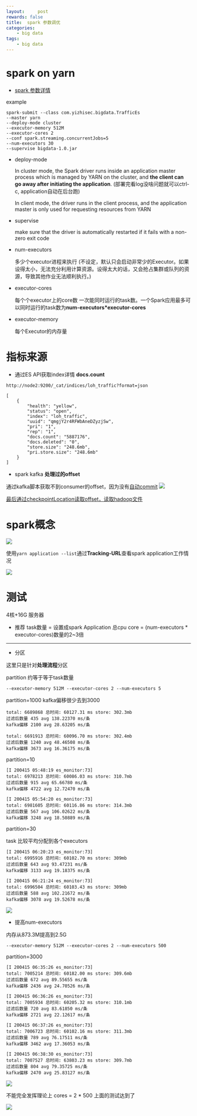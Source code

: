 ```yaml
---
layout:     post
rewards: false
title:  spark 参数调优
categories:
    - big data
tags:
    - big data
---
```


# spark on yarn

- [spark 参数详情](https://spark.apache.org/docs/latest/configuration.html)

example
```
spark-submit --class com.yizhisec.bigdata.TrafficEs 
--master yarn 
--deploy-mode cluster 
--executor-memory 512M 
--executor-cores 2 
--conf spark.streaming.concurrentJobs=5 
--num-executors 30 
--supervise bigdata-1.0.jar
```


- deploy-mode

    In cluster mode, the Spark driver runs inside an application master process which is managed by YARN on the cluster,
    and **the client can go away after initiating the application**. (部署完看log没啥问题就可以ctrl-c, application自动在后台跑)

    In client mode, the driver runs in the client process, and the application master is only used for requesting resources from YARN


- supervise

    make sure that the driver is automatically restarted if it fails with a non-zero exit code


- num-executors

    多少个executor进程来执行 (不设定，默认只会启动非常少的Executor。如果设得太小，无法充分利用计算资源。设得太大的话，又会抢占集群或队列的资源，导致其他作业无法顺利执行。)


- executor-cores

    每个个executor上的core数  一次能同时运行的task数。一个Spark应用最多可以同时运行的task数为**num-executors*executor-cores**

- executor-memory

    每个Executor的内存量

# 指标来源

- 通过ES API获取index详情 **docs.count**

```
http://node2:9200/_cat/indices/loh_traffic?format=json

[
    {
        "health": "yellow",
        "status": "open",
        "index": "loh_traffic",
        "uuid": "qmgjY2r4RFWbAneDZyzjSw",
        "pri": "1",
        "rep": "1",
        "docs.count": "5887176",
        "docs.deleted": "0",
        "store.size": "248.6mb",
        "pri.store.size": "248.6mb"
    }
]
```

- spark kafka **处理过的offset**

通过kafka脚本获取不到consumer的offset，因为没有[自动commit](https://spark.apache.org/docs/latest/structured-streaming-kafka-integration.html#kafka-specific-configurations)
![](https://cdn.jsdelivr.net/gh/631068264/img/202212301030371.jpg)

[最后通过checkpointLocation读取offset，读取hadoop文件](https://stackoverflow.com/a/55808666/5360312) 


# spark概念

![](https://cdn.jsdelivr.net/gh/631068264/img/202212301030373.jpg)

使用`yarn application --list`通过**Tracking-URL**查看spark application工作情况

![](https://cdn.jsdelivr.net/gh/631068264/img/202212301030374.jpg)


# 测试
4核+16G 服务器

- 推荐 task数量 = 设置成spark Application 总cpu core  = (num-executors * executor-cores)数量的2~3倍


-----

-  分区

这里只是针对**处理流程**分区

partition 约等于等于task数量

```
--executor-memory 512M --executor-cores 2 --num-executors 5 
```

partition=1000 kafka偏移很少去到3000

```
total: 6689868 总时间: 60127.31 ms store: 302.3mb
过滤后数量 435 avg 138.22370 ms/条
kafka偏移 2100 avg 28.63205 ms/条

total: 6691913 总时间: 60096.70 ms store: 302.4mb
过滤后数量 1240 avg 48.46508 ms/条
kafka偏移 3673 avg 16.36175 ms/条
```

partition=10

```
[I 200415 05:48:19 es_monitor:73]
total: 6978213 总时间: 60086.03 ms store: 310.7mb
过滤后数量 915 avg 65.66780 ms/条
kafka偏移 4722 avg 12.72470 ms/条

[I 200415 05:54:20 es_monitor:73]
total: 6981605 总时间: 60116.86 ms store: 314.3mb
过滤后数量 567 avg 106.02622 ms/条
kafka偏移 3248 avg 18.50889 ms/条
```

partition=30 

task 比较平均分配到各个executors
```
[I 200415 06:20:23 es_monitor:73]
total: 6995916 总时间: 60102.70 ms store: 309mb
过滤后数量 643 avg 93.47231 ms/条
kafka偏移 3133 avg 19.18375 ms/条

[I 200415 06:21:24 es_monitor:73]
total: 6996504 总时间: 60103.43 ms store: 309mb
过滤后数量 588 avg 102.21672 ms/条
kafka偏移 3078 avg 19.52678 ms/条
```

![](https://cdn.jsdelivr.net/gh/631068264/img/202212301030375.jpg)


-  提高num-executors

内存从873.3M提高到2.5G

```
--executor-memory 512M --executor-cores 2 --num-executors 500
```
partition=3000

```
[I 200415 06:35:26 es_monitor:73]
total: 7005214 总时间: 60182.00 ms store: 309.6mb
过滤后数量 672 avg 89.55655 ms/条
kafka偏移 2436 avg 24.70526 ms/条

[I 200415 06:36:26 es_monitor:73]
total: 7005934 总时间: 60205.32 ms store: 310.1mb
过滤后数量 720 avg 83.61850 ms/条
kafka偏移 2721 avg 22.12617 ms/条

[I 200415 06:37:26 es_monitor:73]
total: 7006723 总时间: 60102.16 ms store: 311.3mb
过滤后数量 789 avg 76.17511 ms/条
kafka偏移 3462 avg 17.36053 ms/条

[I 200415 06:38:30 es_monitor:73]
total: 7007527 总时间: 63803.23 ms store: 309.7mb
过滤后数量 804 avg 79.35725 ms/条
kafka偏移 2470 avg 25.83127 ms/条
```

![](https://cdn.jsdelivr.net/gh/631068264/img/202212301030376.jpg)

不能完全发挥理论上 cores = 2 * 500  上面的测试达到了

![](https://cdn.jsdelivr.net/gh/631068264/img/202212301030377.jpg)
